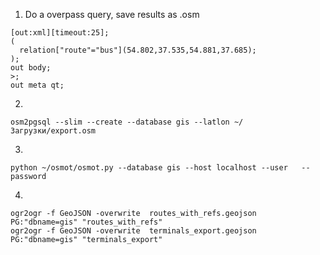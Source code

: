 
1. Do a overpass query, save results as .osm


```
[out:xml][timeout:25];
(
  relation["route"="bus"](54.802,37.535,54.881,37.685);
);
out body;
>;
out meta qt;
```
2. 
```
osm2pgsql --slim --create --database gis --latlon ~/Загрузки/export.osm
```
3. 
```
python ~/osmot/osmot.py --database gis --host localhost --user   --password 
```
4. 
```
ogr2ogr -f GeoJSON -overwrite  routes_with_refs.geojson  PG:"dbname=gis" "routes_with_refs"
ogr2ogr -f GeoJSON -overwrite  terminals_export.geojson  PG:"dbname=gis" "terminals_export"
```
